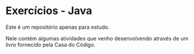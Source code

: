 # Exercícios - Java
Este é um repositório apenas para estudo.

Nele contém algumas atividades que venho desenvolvendo através de um livro fornecido pela Casa do Código.

